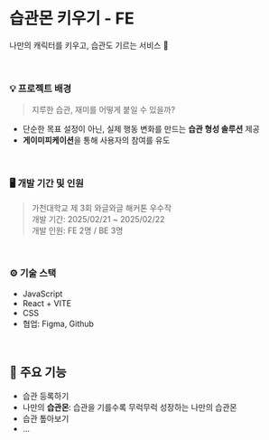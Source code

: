 # 습관몬 키우기 - FE
나만의 캐릭터를 키우고, 습관도 기르는 서비스 🌱

</br>

### 💡 프로젝트 배경
> 지루한 습관, 재미를 어떻게 붙일 수 있을까?
- 단순한 목표 설정이 아닌, 실제 행동 변화를 만드는 **습관 형성 솔루션** 제공
- **게이미피케이션**을 통해 사용자의 참여를 유도

</br>

### 🖥️ 개발 기간 및 인원
> 가천대학교 제 3회 와글와글 해커톤 우수작 </br>
> 개발 기간: 2025/02/21 ~ 2025/02/22 </br>
> 개발 인원: FE 2명 / BE 3명

</br>

### ⚙️ 기술 스택
- JavaScript
- React + VITE 
- CSS
- 협업: Figma, Github

</br>

## 🐣 주요 기능
- 습관 등록하기 
- 나만의 **습관몬**: 습관을 기를수록 무럭무럭 성장하는 나만의 습관몬
- 습관 톺아보기
- ...
